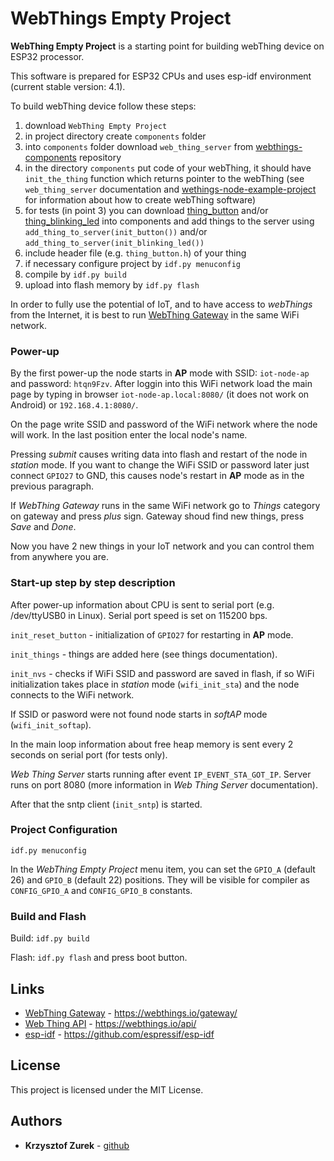 # WebThings Empty Project

**WebThing Empty Project** is a starting point for building webThing device on ESP32 processor.

This software is prepared for ESP32 CPUs and uses esp-idf environment (current stable version: 4.1).

To build webThing device follow these steps:

1. download ```WebThing Empty Project```
2. in project directory create ```components``` folder
3. into ```components``` folder download ```web_thing_server``` from [webthings-components](https://github.com/KrzysztofZurek1973/webthings-components) repository
4. in the directory ```components``` put code of your webThing, it should have ```init_the_thing``` function which returns pointer to the webThing (see ```web_thing_server``` documentation and [wethings-node-example-project](https://github.com/KrzysztofZurek1973/webthings-node-example-project) for information about how to create webThing software)
5. for tests (in point 3) you can download [thing_button](https://github.com/KrzysztofZurek1973/webthings-components/tree/master/thing_button) and/or [thing_blinking_led](https://github.com/KrzysztofZurek1973/webthings-components/tree/master/thing_blinking_led) into components and add things to the server using ```add_thing_to_server(init_button())``` and/or ```add_thing_to_server(init_blinking_led())```
6. include header file (e.g. ```thing_button.h```) of your thing
7. if necessary configure project by ```idf.py menuconfig```
8. compile by ```idf.py build```
9. upload into flash memory by ```idf.py flash```

In order to fully use the potential of IoT, and to have access to *webThings* from the Internet, it is best to run [WebThing Gateway](https://webthings.io/gateway/) in the same WiFi network.

### Power-up

By the first power-up the node starts in **AP** mode with SSID: ```iot-node-ap``` and password: ```htqn9Fzv```. After loggin into this WiFi network load the main page by typing in browser ```iot-node-ap.local:8080/``` (it does not work on Android) or ```192.168.4.1:8080/```.

On the page write SSID and password of the WiFi network where the node will work. In the last position enter the local node's name.

Pressing *submit* causes writing data into flash and restart of the node in *station* mode. If you want to change the WiFi SSID or password later just connect ```GPIO27``` to GND, this causes node's restart in **AP** mode as in the previous paragraph.

If *WebThing Gateway* runs in the same WiFi network go to *Things* category on gateway and press *plus* sign. Gateway shoud find new things, press *Save* and *Done*.

Now you have 2 new things in your IoT network and you can control them from anywhere you are.

### Start-up step by step description

After power-up information about CPU is sent to serial port (e.g. /dev/ttyUSB0 in Linux). Serial port speed is set on 115200 bps.

```init_reset_button``` - initialization of ```GPIO27``` for restarting in **AP** mode.

```init_things``` - things are added here (see things documentation).

```init_nvs``` - checks if WiFi SSID and password are saved in flash, if so WiFi initialization takes place in *station* mode (```wifi_init_sta```) and the node connects to the WiFi network.

If SSID or pasword were not found node starts in *softAP* mode (```wifi_init_softap```).

In the main loop information about free heap memory is sent every 2 seconds on serial port (for tests only).

*Web Thing Server* starts running after event ```IP_EVENT_STA_GOT_IP```. Server runs on port 8080  (more information in *Web Thing Server* documentation).

After that the sntp client (```init_sntp```) is started.

### Project Configuration

```
idf.py menuconfig
```

In the *WebThing Empty Project* menu item, you can set the ```GPIO_A``` (default 26) and ```GPIO_B``` (default 22) positions. They will be visible for compiler as ```CONFIG_GPIO_A``` and ```CONFIG_GPIO_B``` constants.

### Build and Flash


Build: ```idf.py build```

Flash: ```idf.py flash``` and press boot button.

## Links

* [WebThing Gateway](https://webthings.io/gateway/) - https://webthings.io/gateway/
* [Web Thing API](https://webthings.io/api/) - https://webthings.io/api/
* [esp-idf](https://github.com/espressif/esp-idf) - https://github.com/espressif/esp-idf

## License

This project is licensed under the MIT License.

## Authors

* **Krzysztof Zurek** - [github](https://github.com/KrzysztofZurek1973)
